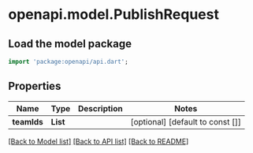 # openapi.model.PublishRequest

## Load the model package
```dart
import 'package:openapi/api.dart';
```

## Properties
Name | Type | Description | Notes
------------ | ------------- | ------------- | -------------
**teamIds** | **List<String>** |  | [optional] [default to const []]

[[Back to Model list]](../README.md#documentation-for-models) [[Back to API list]](../README.md#documentation-for-api-endpoints) [[Back to README]](../README.md)


